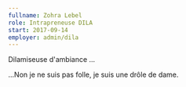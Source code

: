 ```yaml
---
fullname: Zohra Lebel
role: Intrapreneuse DILA
start: 2017-09-14
employer: admin/dila
---
```


Dilamiseuse d'ambiance ...

...Non je ne suis pas folle, je suis une drôle de dame.
